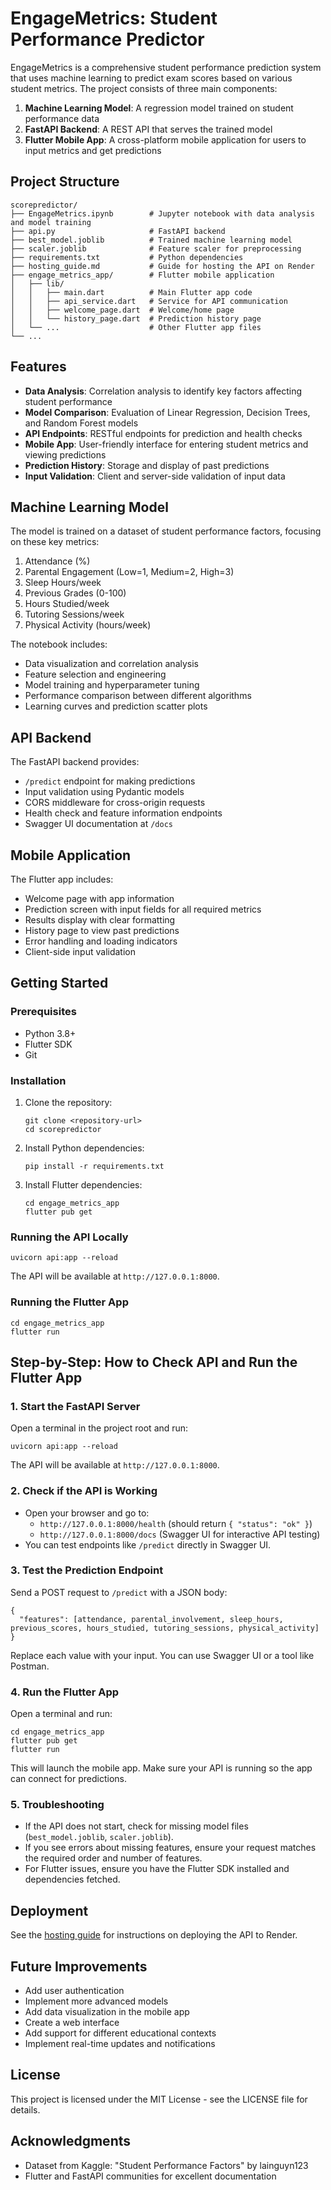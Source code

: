 # EngageMetrics: Student Performance Predictor

EngageMetrics is a comprehensive student performance prediction system that uses machine learning to predict exam scores based on various student metrics. The project consists of three main components:

1. **Machine Learning Model**: A regression model trained on student performance data
2. **FastAPI Backend**: A REST API that serves the trained model
3. **Flutter Mobile App**: A cross-platform mobile application for users to input metrics and get predictions

## Project Structure

```
scorepredictor/
├── EngageMetrics.ipynb        # Jupyter notebook with data analysis and model training
├── api.py                     # FastAPI backend
├── best_model.joblib          # Trained machine learning model
├── scaler.joblib              # Feature scaler for preprocessing
├── requirements.txt           # Python dependencies
├── hosting_guide.md           # Guide for hosting the API on Render
├── engage_metrics_app/        # Flutter mobile application
│   ├── lib/
│   │   ├── main.dart          # Main Flutter app code
│   │   ├── api_service.dart   # Service for API communication
│   │   ├── welcome_page.dart  # Welcome/home page
│   │   └── history_page.dart  # Prediction history page
│   └── ...                    # Other Flutter app files
└── ...
```

## Features

- **Data Analysis**: Correlation analysis to identify key factors affecting student performance
- **Model Comparison**: Evaluation of Linear Regression, Decision Trees, and Random Forest models
- **API Endpoints**: RESTful endpoints for prediction and health checks
- **Mobile App**: User-friendly interface for entering student metrics and viewing predictions
- **Prediction History**: Storage and display of past predictions
- **Input Validation**: Client and server-side validation of input data

## Machine Learning Model

The model is trained on a dataset of student performance factors, focusing on these key metrics:

1. Attendance (%)
2. Parental Engagement (Low=1, Medium=2, High=3)
3. Sleep Hours/week
4. Previous Grades (0-100)
5. Hours Studied/week
6. Tutoring Sessions/week
7. Physical Activity (hours/week)

The notebook includes:
- Data visualization and correlation analysis
- Feature selection and engineering
- Model training and hyperparameter tuning
- Performance comparison between different algorithms
- Learning curves and prediction scatter plots

## API Backend

The FastAPI backend provides:

- `/predict` endpoint for making predictions
- Input validation using Pydantic models
- CORS middleware for cross-origin requests
- Health check and feature information endpoints
- Swagger UI documentation at `/docs`

## Mobile Application

The Flutter app includes:

- Welcome page with app information
- Prediction screen with input fields for all required metrics
- Results display with clear formatting
- History page to view past predictions
- Error handling and loading indicators
- Client-side input validation

## Getting Started

### Prerequisites

- Python 3.8+
- Flutter SDK
- Git

### Installation

1. Clone the repository:
   ```
   git clone <repository-url>
   cd scorepredictor
   ```

2. Install Python dependencies:
   ```
   pip install -r requirements.txt
   ```

3. Install Flutter dependencies:
   ```
   cd engage_metrics_app
   flutter pub get
   ```

### Running the API Locally

```
uvicorn api:app --reload
```

The API will be available at `http://127.0.0.1:8000`.

### Running the Flutter App

```
cd engage_metrics_app
flutter run
```

## Step-by-Step: How to Check API and Run the Flutter App

### 1. Start the FastAPI Server

Open a terminal in the project root and run:
```
uvicorn api:app --reload
```
The API will be available at `http://127.0.0.1:8000`.

### 2. Check if the API is Working

- Open your browser and go to:
  - `http://127.0.0.1:8000/health` (should return `{ "status": "ok" }`)
  - `http://127.0.0.1:8000/docs` (Swagger UI for interactive API testing)
- You can test endpoints like `/predict` directly in Swagger UI.

### 3. Test the Prediction Endpoint

Send a POST request to `/predict` with a JSON body:
```
{
  "features": [attendance, parental_involvement, sleep_hours, previous_scores, hours_studied, tutoring_sessions, physical_activity]
}
```
Replace each value with your input. You can use Swagger UI or a tool like Postman.

### 4. Run the Flutter App

Open a terminal and run:
```
cd engage_metrics_app
flutter pub get
flutter run
```
This will launch the mobile app. Make sure your API is running so the app can connect for predictions.

### 5. Troubleshooting
- If the API does not start, check for missing model files (`best_model.joblib`, `scaler.joblib`).
- If you see errors about missing features, ensure your request matches the required order and number of features.
- For Flutter issues, ensure you have the Flutter SDK installed and dependencies fetched.

## Deployment

See the [hosting guide](hosting_guide.md) for instructions on deploying the API to Render.

## Future Improvements

- Add user authentication
- Implement more advanced models
- Add data visualization in the mobile app
- Create a web interface
- Add support for different educational contexts
- Implement real-time updates and notifications

## License

This project is licensed under the MIT License - see the LICENSE file for details.

## Acknowledgments

- Dataset from Kaggle: "Student Performance Factors" by lainguyn123
- Flutter and FastAPI communities for excellent documentation